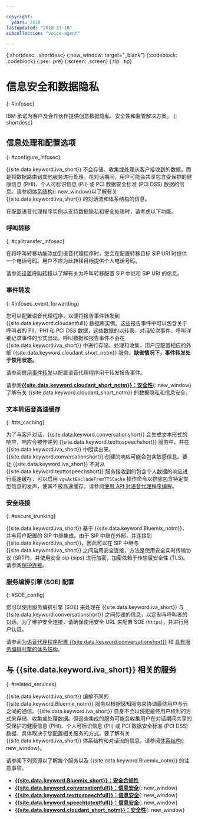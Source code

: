 ```yaml
---

copyright:
  years: 2018
lastupdated: "2018-11-16"
subcollection: "voice-agent"

---
```


{:shortdesc: .shortdesc}
{:new_window: target="_blank"}
{:codeblock: .codeblock}
{:pre: .pre}
{:screen: .screen}
{:tip: .tip}


# 信息安全和数据隐私
{: #infosec}

IBM 承诺为客户及合作伙伴提供创意数据隐私、安全性和监管解决方案。
{: shortdesc}

## 信息处理和配置选项
{: #configure_infosec}

{{site.data.keyword.iva_short}} 不会存储、收集或处理从客户接收到的数据。而是将数据路由到其他服务进行处理。在对话期间，用户可能会共享包含受保护的健康信息 (PHI)、个人可标识信息 (PII) 或 PCI 数据安全标准 (PCI DSS) 数据的信息。请参阅[体系结构](/docs/services/voice-agent?topic=voice-agent-about#architecture){: new_window}以了解有关 {{site.data.keyword.iva_short}} 的对话流和体系结构的信息。

在配置语音代理程序实例以支持数据隐私和安全处理时，请考虑以下功能。

### 呼叫转移
{:  #calltransfer_infosec}

在将呼叫转移功能添加到语音代理程序时，您会在配置转移目标 SIP URI 时提供一个电话号码。用户不应为此转移目标提供个人电话号码。

请参阅[设置呼叫转移](/docs/services/voice-agent?topic=voice-agent-call-transfer)以了解有关为呼叫转移配置 SIP 中继和 SIP URI 的信息。

### 事件转发
{: #infosec_event_forwarding}

您可以配置语音代理程序，以便将报告事件转发到 {{site.data.keyword.cloudantfull}} 数据库实例。这些报告事件中可以包含关于呼叫者的 PII、PHI 和 PCI DSS 数据，这些数据的以转录、对话轮次事件、呼叫详细记录事件的形式出现。呼叫数据和报告事件不会在 {{site.data.keyword.iva_short}} 中进行存储、处理和收集，用户应配置相应的外部 {{site.data.keyword.cloudant_short_notm}} 服务。**缺省情况下，事件转发处于禁用状态。**

请参阅[启用事件转发](/docs/services/voice-agent?topic=voice-agent-event_forwarding)以配置语音代理程序用于转发报告事件。

请参阅[**{{site.data.keyword.cloudant_short_notm}}：安全性**](/docs/services/Cloudant/offerings?topic=cloudant-security#security){: new_window}了解有关 {{site.data.keyword.cloudant_short_notm}} 的数据隐私和信息安全。

### 文本转语音高速缓存
{: #tts_caching}

为了与客户对话，{{site.data.keyword.conversationshort}} 会生成文本形式的响应，响应会被传递到 {{site.data.keyword.texttospeechshort}} 服务中，并在 {{site.data.keyword.iva_short}} 中朗读出来。{{site.data.keyword.conversationshort}} 创建的响应可能会包含敏感信息。要让 {{site.data.keyword.iva_short}} 不对从 {{site.data.keyword.texttospeechshort}} 服务接收到的包含个人数据的响应进行高速缓存，可以启用 `vgwActExcludeFromTTSCache` 操作命令以排除包含特定类型信息的发声，使其不被高速缓存。请参阅[使用 API 对语音代理程序编程](/docs/services/voice-agent?topic=voice-agent-api#action-sequences)。

### 安全连接
{: #secure_trunking}

{{site.data.keyword.iva_short}} 基于 {{site.data.keyword.Bluemix_notm}}，并与用户配置的 SIP 中继集成。由于 SIP 中继在外部，并连接到 {{site.data.keyword.iva_short}}，因此可以在 SIP 中继与 {{site.data.keyword.iva_short}} 之间启用安全连接，方法是使用安全实时传输协议 (SRTP)，并使用安全 sip (sips) 进行加密，加密依赖于传输层安全性 (TLS)。请参阅[保护连接](/docs/services/voice-agent?topic=voice-agent-securing)。

### 服务编排引擎 (SOE) 配置
{: #SOE_config}

您可以使用服务编排引擎 (SOE) 来处理在 {{site.data.keyword.iva_short}} 与 {{site.data.keyword.conversationshort}} 之间传递的信息，以定制与呼叫者的对话。为了维护安全连接，请确保使用安全 URL 来配置 SOE (`https`)，并进行用户认证。

请参阅[为语音代理程序配置 {{site.data.keyword.conversationshort}}](/docs/services/voice-agent?topic=voice-agent-conversation_va#conversation_va) 和
[具有服务编排引擎的体系结构](/docs/services/voice-agent?topic=voice-agent-about#arch-soe)。

## 与 {{site.data.keyword.iva_short}} 相关的服务
{: #related_services}

{{site.data.keyword.iva_short}} 编排不同的 {{site.data.keyword.Bluemix_notm}} 服务以根据感知服务来协调最终用户与云之间的通信。{{site.data.keyword.iva_short}} 自身不会以侵犯最终用户权利的方式来存储、收集或处理数据。但这些集成的服务可能会收集用户在对话期间共享的受保护的健康信息 (PHI)、个人可标识信息 (PII) 或 PCI 数据安全标准 (PCI DSS) 数据，具体取决于您配置相关服务的方式。要了解有关 {{site.data.keyword.iva_short}} 体系结构和对话流的信息，请参阅[体系结构](/docs/services/voice-agent?topic=voice-agent-about#architecture){: new_window}。

请参阅下列资源以了解每个服务以及 {{site.data.keyword.Bluemix_notm}} 的注意事项。

  * [**{{site.data.keyword.Bluemix_short}}：安全合规性**](/docs/overview?topic=overview-security#security)
  * [**{{site.data.keyword.conversationfull}}：信息安全**](/docs/services/assistant?topic=assistant-information-security#information-security){: new_window}
  * [**{{site.data.keyword.texttospeechfull}}：信息安全**](/docs/services/text-to-speech?topic=text-to-speech-information-security){: new_window}
  * [**{{site.data.keyword.speechtotextfull}}：信息安全**](/docs/services/speech-to-text?topic=speech-to-text-information-security){: new_window}
  * [**{{site.data.keyword.cloudant_short_notm}}：安全性**](/docs/services/Cloudant/offerings?topic=cloudant-security#security){: new_window}
